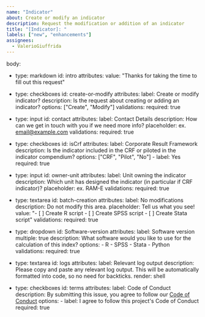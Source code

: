 ```yaml
---
name: "Indicator"
about: Create or modify an indicator
description: Request the modification or addition of an indicator
title: "[Indicator]: "
labels: ["new", "enhancements"]
assignees:
  - ValerioGiuffrida
---
```


body:
  - type: markdown
    id: intro
    attributes:
      value: "Thanks for taking the time to fill out this request"

  - type: checkboxes
    id: create-or-modify
    attributes:
      label: Create or modify indicator?
      description: Is the request about creating or adding an indicator?
      options: ["Create", "Modify"]
    validations:
      required: true

  - type: input
    id: contact
    attributes:
      label: Contact Details
      description: How can we get in touch with you if we need more info?
      placeholder: ex. email@example.com
    validations:
      required: true

  - type: checkboxes
    id: isCrf
    attributes:
      label: Corporate Result Framework
      description: Is the indicator included in the CRF or piloted in the indicator compendium?
      options: ["CRF", "Pilot", "No"]
        - label: Yes
          required: true

  - type: input
    id: owner-unit
    attributes:
      label: Unit owning the indicator
      description: Which unit has designed the indicator (in particular if CRF indicator)?
      placeholder: ex. RAM-E
    validations:
      required: true

  - type: textarea
    id: batch-creation
    attributes:
      label: No modifications
      description: Do not modify this area.
      placeholder: Tell us what you see!
      value: "- [ ] Create R script
        - [ ]  Create SPSS script
        - [ ]  Create Stata script"
    validations:
      required: true

  - type: dropdown
    id: Software-version
    attributes:
      label: Software version
      multiple: true
      description: What software would you like to use for the calculation of this index?
      options:
        - R
        - SPSS
        - Stata
        - Python
    validations:
      required: true

  - type: textarea
    id: logs
    attributes:
      label: Relevant log output
      description: Please copy and paste any relevant log output. This will be automatically formatted into code, so no need for backticks.
      render: shell

  - type: checkboxes
    id: terms
    attributes:
      label: Code of Conduct
      description: By submitting this issue, you agree to follow our [Code of Conduct](https://example.com)
      options:
        - label: I agree to follow this project's Code of Conduct
          required: true

